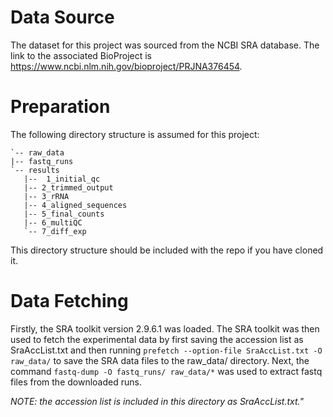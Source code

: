 # Data Source

The dataset for this project was sourced from the NCBI SRA database.
The link to the associated BioProject is https://www.ncbi.nlm.nih.gov/bioproject/PRJNA376454.

# Preparation

The following directory structure is assumed for this project:

 ```
`-- raw_data
|-- fastq_runs
`-- results
    |--  1_initial_qc
    |-- 2_trimmed_output
    |-- 3_rRNA
    |-- 4_aligned_sequences
    |-- 5_final_counts
    |-- 6_multiQC
    `-- 7_diff_exp
```
This directory structure should be included with the repo if you have cloned it.


# Data Fetching

Firstly, the SRA toolkit version 2.9.6.1 was loaded.
The SRA toolkit was then used to fetch the experimental data by first saving the accession list
as SraAccList.txt and then running `prefetch --option-file SraAccList.txt -O  raw_data/` to save the SRA
data files to the raw_data/ directory. Next, the command `fastq-dump -O fastq_runs/ raw_data/*` was used to extract
fastq files from the downloaded runs.

*NOTE: the accession list is included in this directory as  SraAccList.txt."*
